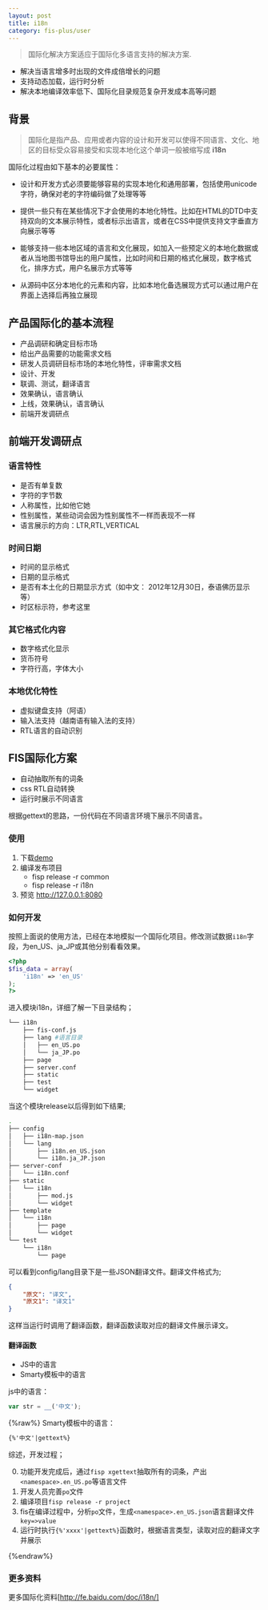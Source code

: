 ```yaml
---
layout: post
title: i18n
category: fis-plus/user
---
```


>国际化解决方案适应于国际化多语言支持的解决方案.

* 解决当语言增多时出现的文件成倍增长的问题
* 支持动态加载，运行时分析
* 解决本地编译效率低下、国际化目录规范复杂开发成本高等问题

## 背景
> 国际化是指产品、应用或者内容的设计和开发可以使得不同语言、文化、地区的目标受众容易接受和实现本地化这个单词一般被缩写成 **i18n** 

国际化过程由如下基本的必要属性：

* 设计和开发方式必须要能够容易的实现本地化和通用部署，包括使用unicode字符，确保对老的字符编码做了处理等等

* 提供一些只有在某些情况下才会使用的本地化特性。比如在HTML的DTD中支持双向的文本展示特性，或者标示出语言，或者在CSS中提供支持文字垂直方向展示等等

* 能够支持一些本地区域的语言和文化展现，如加入一些预定义的本地化数据或者从当地图书馆导出的用户属性，比如时间和日期的格式化展现，数字格式化，排序方式，用户名展示方式等等

* 从源码中区分本地化的元素和内容，比如本地化备选展现方式可以通过用户在界面上选择后再独立展现

## 产品国际化的基本流程

* 产品调研和确定目标市场
* 给出产品需要的功能需求文档
* 研发人员调研目标市场的本地化特性，评审需求文档
* 设计、开发
* 联调、测试，翻译语言
* 效果确认，语言确认
* 上线，效果确认，语言确认
* 前端开发调研点

## 前端开发调研点

### 语言特性
* 是否有单复数
* 字符的字节数
* 人称属性，比如他它她
* 性别属性，某些动词会因为性别属性不一样而表现不一样
* 语言展示的方向：LTR,RTL,VERTICAL

### 时间日期

* 时间的显示格式
* 日期的显示格式
* 是否有本土化的日期显示方式（如中文： 2012年12月30日，泰语佛历显示等）
* 时区标示符，参考这里

### 其它格式化内容

* 数字格式化显示
* 货币符号
* 字符行高，字体大小

### 本地优化特性

* 虚拟键盘支持（阿语）
* 输入法支持（越南语有输入法的支持）
* RTL语言的自动识别

## FIS国际化方案
* 自动抽取所有的词条
* css RTL自动转换
* 运行时展示不同语言

根据gettext的思路，一份代码在不同语言环境下展示不同语言。

### 使用

1. 下载[demo](http://git.baidu.com/fis-dev/fis-i18n-demo/repository/archive)
2. 编译发布项目
    * fisp release -r common
    * fisp release -r i18n
3. 预览 http://127.0.0.1:8080

### 如何开发
按照上面说的使用方法，已经在本地模拟一个国际化项目。修改测试数据`i18n`字段，为en_US、ja_JP或其他分别看看效果。

```php
<?php
$fis_data = array(
    'i18n' => 'en_US'
);
?>
```
进入模块i18n，详细了解一下目录结构；

```bash
└── i18n
    ├── fis-conf.js
    ├── lang #语言目录
    │   ├── en_US.po
    │   └── ja_JP.po
    ├── page
    ├── server.conf
    ├── static
    ├── test
    └── widget

```

当这个模块release以后得到如下结果;

```bash
.
├── config
│   ├── i18n-map.json
│   └── lang
│       ├── i18n.en_US.json
│       └── i18n.ja_JP.json
├── server-conf
│   └── i18n.conf
├── static
│   └── i18n
│       ├── mod.js
│       └── widget
├── template
│   └── i18n
│       ├── page
│       └── widget
└── test
    └── i18n
        └── page
```

可以看到config/lang目录下是一些JSON翻译文件。翻译文件格式为;

```json
{
    "原文": "译文",
    "原文1": "译文1"
}
```
这样当运行时调用了翻译函数，翻译函数读取对应的翻译文件展示译文。

#### 翻译函数
+ JS中的语言
+ Smarty模板中的语言

js中的语言：

```javascript
var str = __('中文');
```
{%raw%}
Smarty模板中的语言：

```html
{%'中文'|gettext%}
```
综述，开发过程；

0. 功能开发完成后，通过`fisp xgettext`抽取所有的词条，产出`<namespace>.en_US.po`等语言文件
0. 开发人员完善`po`文件
0. 编译项目`fisp release -r project`
0. fis在编译过程中，分析`po`文件，生成`<namespace>.en_US.json`语言翻译文件`key=>value`
0. 运行时执行`{%'xxxx'|gettext%}`函数时，根据语言类型，读取对应的翻译文字并展示

{%endraw%}
### 更多资料
更多国际化资料[http://fe.baidu.com/doc/i18n/]